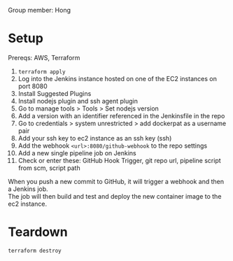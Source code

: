 Group member: Hong

# Setup
Prereqs: AWS, Terraform
1. `terraform apply`
2. Log into the Jenkins instance hosted on one of the EC2 instances on port 8080
3. Install Suggested Plugins
4. Install nodejs plugin and ssh agent plugin
5. Go to manage tools > Tools > Set nodejs version
6. Add a version with an identifier referenced in the Jenkinsfile in the repo
7. Go to credentials > system unrestricted > add dockerpat as a username pair
8. Add your ssh key to ec2 instance as an ssh key (ssh)
9. Add the webhook `<url>:8080/github-webhook` to the repo settings
10. Add a new single pipeline job on Jenkins
11. Check or enter these: GitHub Hook Trigger, git repo url, pipeline script from scm, script path

When you push a new commit to GitHub, it will trigger a webhook and then a Jenkins job.  
The job will then build and test and deploy the new container image to the ec2 instance.

# Teardown
`terraform destroy`
